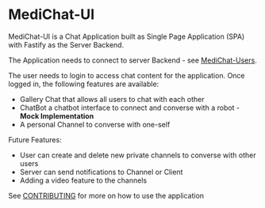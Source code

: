 # MediChat-UI

MediChat-UI is a Chat Application built as Single Page Application (SPA) with Fastify as the Server Backend.

The Application needs to connect to server Backend - see [MediChat-Users]().

The user needs to login to access chat content for the application. Once logged in, the following features are available:

- Gallery Chat that allows all users to chat with each other
- ChatBot a chatbot interface to connect and converse with a robot - **Mock Implementation**
- A personal Channel to converse with one-self

Future Features:

- User can create and delete new private channels to converse with other users
- Server can send notifications to Channel or Client
- Adding a video feature to the channels

See [CONTRIBUTING](CONTRIBUTING.md) for more on how to use the application
